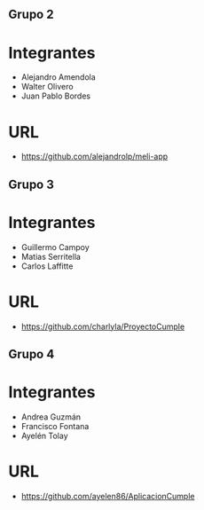 ## Grupo 2
# Integrantes
* Alejandro Amendola
* Walter Olivero
* Juan Pablo Bordes

# URL
* https://github.com/alejandrolp/meli-app	



## Grupo 3
# Integrantes
* Guillermo Campoy
* Matias Serritella
* Carlos Laffitte

# URL
* https://github.com/charlyla/ProyectoCumple


## Grupo 4
# Integrantes
* Andrea Guzmán
* Francisco Fontana
* Ayelén Tolay

# URL
* https://github.com/ayelen86/AplicacionCumple
